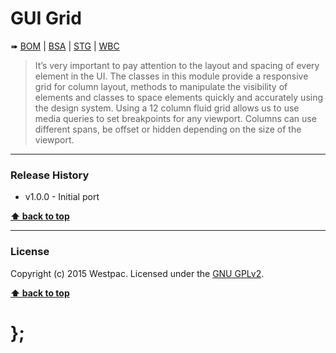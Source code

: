 GUI Grid
========

➠
[BOM](http://westpaccxteam.github.io/GUI-source/_grid/1.0.0/tests/BOM/) |
[BSA](http://westpaccxteam.github.io/GUI-source/_grid/1.0.0/tests/BSA/) |
[STG](http://westpaccxteam.github.io/GUI-source/_grid/1.0.0/tests/STG/) |
[WBC](http://westpaccxteam.github.io/GUI-source/_grid/1.0.0/tests/WBC/)

> It’s very important to pay attention to the layout and spacing of every element in the UI. The classes in this module provide a responsive grid for column
> layout, methods to manipulate the visibility of elements and classes to space elements quickly and accurately using the design system. Using a 12 column
> fluid grid allows us to use media queries to set breakpoints for any viewport. Columns can use different spans, be offset or hidden depending on the size
> of the viewport.

----------------------------------------------------------------------------------------------------------------------------------------------------------------


### Release History

* v1.0.0 - Initial port

**[⬆ back to top](#content)**


----------------------------------------------------------------------------------------------------------------------------------------------------------------


### License

Copyright (c) 2015 Westpac. Licensed under the [GNU GPLv2](https://raw.githubusercontent.com/WestpacCXTeam/GUI-source/master/LICENSE).

**[⬆ back to top](#content)**

# };